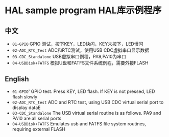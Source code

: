 # HAL sample program HAL库示例程序
## 中文
* `01-GPIO` GPIO 测试，按下KEY，LED快闪，KEY未按下，LED慢闪
* `02-ADC_RTC_Test` ADC和RTC测试，使用USB CDC虚拟串口显示数据
* `03-CDC_Standalone` USB虚拟串口例程，PA9,PA10为串口
* `04-USBDisk+FATFS` 模拟U盘和FATFS文件系统例程，需要外接FLASH
## English
* `01-GPIO`' GPIO test. Press KEY, LED flash. If KEY is not pressed, LED flash slowly
* `02-ADC_RTC_test` ADC and RTC test, using USB CDC virtual serial port to display dataE
* `03-CDC_Standalone` The USB virtual serial routine is as follows. PA9 and PA10 are all serial ports
* `04-USBDisk+FATFS` Emulates usb and FATFS file system routines, requiring external FLASH
